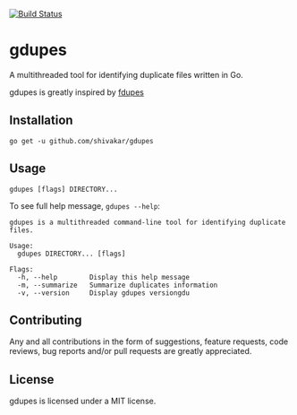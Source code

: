 [![Build Status](https://travis-ci.org/shivakar/gdupes.svg?branch=master)](https://travis-ci.org/shivakar/gdupes)

# gdupes
A multithreaded tool for identifying duplicate files written in Go.

gdupes is greatly inspired by [fdupes](https://github.com/adrianlopezroche/fdupes)

## Installation

```
go get -u github.com/shivakar/gdupes
```

## Usage

```
gdupes [flags] DIRECTORY...
```

To see full help message, `gdupes --help`:

```
gdupes is a multithreaded command-line tool for identifying duplicate files.

Usage:
  gdupes DIRECTORY... [flags]

Flags:
  -h, --help        Display this help message
  -m, --summarize   Summarize duplicates information
  -v, --version     Display gdupes versiongdu
```

## Contributing

Any and all contributions in the form of suggestions, feature requests, code reviews, bug reports and/or pull requests are greatly appreciated.

## License

gdupes is licensed under a MIT license.
